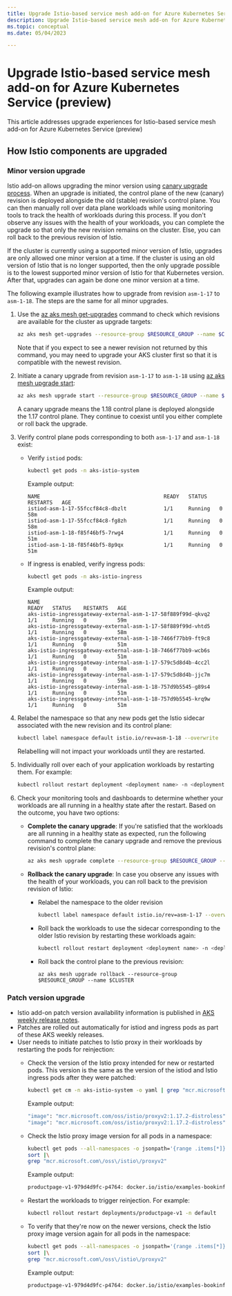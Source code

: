 ```yaml
---
title: Upgrade Istio-based service mesh add-on for Azure Kubernetes Service (preview)
description: Upgrade Istio-based service mesh add-on for Azure Kubernetes Service (preview)
ms.topic: conceptual
ms.date: 05/04/2023

---
```


# Upgrade Istio-based service mesh add-on for Azure Kubernetes Service (preview)

This article addresses upgrade experiences for Istio-based service mesh add-on for Azure Kubernetes Service (preview)

## How Istio components are upgraded

### Minor version upgrade

Istio add-on allows upgrading the minor version using [canary upgrade process][istio-canary-upstream]. When an upgrade is initiated, the control plane of the new (canary) revision is deployed alongside the old (stable) revision's control plane. You can then manually roll over data plane workloads while using monitoring tools to track the health of workloads during this process. If you don't observe any issues with the health of your workloads, you can complete the upgrade so that only the new revision remains on the cluster. Else, you can roll back to the previous revision of Istio.

If the cluster is currently using a supported minor version of Istio, upgrades are only allowed one minor version at a time. If the cluster is using an old version of Istio that is no longer supported, then the only upgrade possible is to the lowest supported minor version of Istio for that Kubernetes version. After that, upgrades can again be done one minor version at a time.

The following example illustrates how to upgrade from revision `asm-1-17` to `asm-1-18`. The steps are the same for all minor upgrades.

1. Use the [az aks mesh get-upgrades](/cli/azure/aks/mesh#az-aks-mesh-get-upgrades) command to check which revisions are available for the cluster as upgrade targets:

    ```bash
    az aks mesh get-upgrades --resource-group $RESOURCE_GROUP --name $CLUSTER
    ```

    Note that if you expect to see a newer revision not returned by this command, you may need to upgrade your AKS cluster first so that it is compatible with the newest revision.

1. Initiate a canary upgrade from revision `asm-1-17` to `asm-1-18` using [az aks mesh upgrade start](/cli/azure/aks/mesh#az-aks-mesh-upgrade-start):

    ```bash
    az aks mesh upgrade start --resource-group $RESOURCE_GROUP --name $CLUSTER --revision asm-1-18
    ```

    A canary upgrade means the 1.18 control plane is deployed alongside the 1.17 control plane. They continue to coexist until you either complete or roll back the upgrade.

1. Verify control plane pods corresponding to both `asm-1-17` and `asm-1-18` exist:

    * Verify `istiod` pods:

        ```bash
        kubectl get pods -n aks-istio-system
        ```

        Example output:

        ```
        NAME                                        READY   STATUS    RESTARTS   AGE
        istiod-asm-1-17-55fccf84c8-dbzlt            1/1     Running   0          58m
        istiod-asm-1-17-55fccf84c8-fg8zh            1/1     Running   0          58m
        istiod-asm-1-18-f85f46bf5-7rwg4             1/1     Running   0          51m
        istiod-asm-1-18-f85f46bf5-8p9qx             1/1     Running   0          51m
        ```

    * If ingress is enabled, verify ingress pods:

        ```bash
        kubectl get pods -n aks-istio-ingress
        ```

        Example output:

        ```
        NAME                                                          READY   STATUS    RESTARTS   AGE
        aks-istio-ingressgateway-external-asm-1-17-58f889f99d-qkvq2   1/1     Running   0          59m
        aks-istio-ingressgateway-external-asm-1-17-58f889f99d-vhtd5   1/1     Running   0          58m
        aks-istio-ingressgateway-external-asm-1-18-7466f77bb9-ft9c8   1/1     Running   0          51m
        aks-istio-ingressgateway-external-asm-1-18-7466f77bb9-wcb6s   1/1     Running   0          51m
        aks-istio-ingressgateway-internal-asm-1-17-579c5d8d4b-4cc2l   1/1     Running   0          58m
        aks-istio-ingressgateway-internal-asm-1-17-579c5d8d4b-jjc7m   1/1     Running   0          59m
        aks-istio-ingressgateway-internal-asm-1-18-757d9b5545-g89s4   1/1     Running   0          51m
        aks-istio-ingressgateway-internal-asm-1-18-757d9b5545-krq9w   1/1     Running   0          51m
        ```

1. Relabel the namespace so that any new pods get the Istio sidecar associated with the new revision and its control plane:

    ```bash
    kubectl label namespace default istio.io/rev=asm-1-18 --overwrite
    ```

    Relabelling will not impact your workloads until they are restarted.

1. Individually roll over each of your application workloads by restarting them. For example:

    ```bash
    kubectl rollout restart deployment <deployment name> -n <deployment namespace>
    ```

1. Check your monitoring tools and dashboards to determine whether your workloads are all running in a healthy state after the restart. Based on the outcome, you have two options:

    * **Complete the canary upgrade**: If you're satisfied that the workloads are all running in a healthy state as expected, run the following command to complete the canary upgrade and remove the previous revision's control plane:

      ```bash
      az aks mesh upgrade complete --resource-group $RESOURCE_GROUP --name $CLUSTER
      ```

    * **Rollback the canary upgrade**: In case you observe any issues with the health of your workloads, you can roll back to the prevision revision of Istio:

      * Relabel the namespace to the older revision

          ```bash
          kubectl label namespace default istio.io/rev=asm-1-17 --overwrite
          ```

      * Roll back the workloads to use the sidecar corresponding to the older Istio revision by restarting these workloads again:

          ```bash
          kubectl rollout restart deployment <deployment name> -n <deployment namespace>
          ```

      * Roll back the control plane to the previous revision:

          ```
          az aks mesh upgrade rollback --resource-group $RESOURCE_GROUP --name $CLUSTER
          ```

### Patch version upgrade

* Istio add-on patch version availability information is published in [AKS weekly release notes][aks-release-notes].
* Patches are rolled out automatically for istiod and ingress pods as part of these AKS weekly releases.
* User needs to initiate patches to Istio proxy in their workloads by restarting the pods for reinjection:
  * Check the version of the Istio proxy intended for new or restarted pods. This version is the same as the version of the istiod and Istio ingress pods after they were patched:

    ```bash
    kubectl get cm -n aks-istio-system -o yaml | grep "mcr.microsoft.com\/oss\/istio\/proxyv2"
    ```

    Example output:

    ```bash
    "image": "mcr.microsoft.com/oss/istio/proxyv2:1.17.2-distroless",
    "image": "mcr.microsoft.com/oss/istio/proxyv2:1.17.2-distroless"
    ```

  * Check the Istio proxy image version for all pods in a namespace:

    ```bash
    kubectl get pods --all-namespaces -o jsonpath='{range .items[*]}{"\n"}{.metadata.name}{":\t"}{range .spec.containers[*]}{.image}{", "}{end}{end}' |\
    sort |\
    grep "mcr.microsoft.com\/oss\/istio\/proxyv2"
    ```

    Example output:

    ```bash
    productpage-v1-979d4d9fc-p4764:	docker.io/istio/examples-bookinfo-productpage-v1:1.17.0, mcr.microsoft.com/oss/istio/proxyv2:1.17.1-distroless
    ```

  * Restart the workloads to trigger reinjection. For example:

    ```bash
    kubectl rollout restart deployments/productpage-v1 -n default
    ```

  * To verify that they're now on the newer versions, check the Istio proxy image version again for all pods in the namespace:

    ```bash
    kubectl get pods --all-namespaces -o jsonpath='{range .items[*]}{"\n"}{.metadata.name}{":\t"}{range .spec.containers[*]}{.image}{", "}{end}{end}' |\
    sort |\
    grep "mcr.microsoft.com\/oss\/istio\/proxyv2"
    ```

    Example output:

    ```bash
    productpage-v1-979d4d9fc-p4764:	docker.io/istio/examples-bookinfo-productpage-v1:1.17.0, mcr.microsoft.com/oss/istio/proxyv2:1.17.2-distroless
    ```

[aks-release-notes]: https://github.com/Azure/AKS/releases
[istio-canary-upstream]: https://istio.io/latest/docs/setup/upgrade/canary/